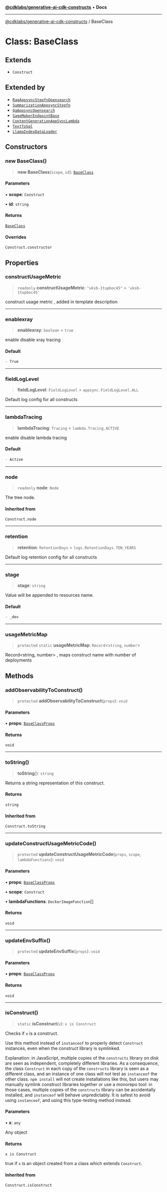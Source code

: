 [**@cdklabs/generative-ai-cdk-constructs**](../README.md) • **Docs**

***

[@cdklabs/generative-ai-cdk-constructs](../README.md) / BaseClass

# Class: BaseClass

## Extends

- `Construct`

## Extended by

- [`RagAppsyncStepfnOpensearch`](RagAppsyncStepfnOpensearch.md)
- [`SummarizationAppsyncStepfn`](SummarizationAppsyncStepfn.md)
- [`QaAppsyncOpensearch`](QaAppsyncOpensearch.md)
- [`SageMakerEndpointBase`](SageMakerEndpointBase.md)
- [`ContentGenerationAppSyncLambda`](ContentGenerationAppSyncLambda.md)
- [`TextToSql`](TextToSql.md)
- [`LlamaIndexDataLoader`](LlamaIndexDataLoader.md)

## Constructors

### new BaseClass()

> **new BaseClass**(`scope`, `id`): [`BaseClass`](BaseClass.md)

#### Parameters

• **scope**: `Construct`

• **id**: `string`

#### Returns

[`BaseClass`](BaseClass.md)

#### Overrides

`Construct.constructor`

## Properties

### constructUsageMetric

> `readonly` **constructUsageMetric**: `"uksb-1tupboc45"` = `'uksb-1tupboc45'`

construct usage metric , added in template description

***

### enablexray

> **enablexray**: `boolean` = `true`

enable disable xray tracing

#### Default

```ts
- True
```

***

### fieldLogLevel

> **fieldLogLevel**: `FieldLogLevel` = `appsync.FieldLogLevel.ALL`

Default  log config for all constructs

***

### lambdaTracing

> **lambdaTracing**: `Tracing` = `lambda.Tracing.ACTIVE`

enable disable lambda tracing

#### Default

```ts
- Active
```

***

### node

> `readonly` **node**: `Node`

The tree node.

#### Inherited from

`Construct.node`

***

### retention

> **retention**: `RetentionDays` = `logs.RetentionDays.TEN_YEARS`

Default  log retention config for all constructs

***

### stage

> **stage**: `string`

Value will be appended to resources name.

#### Default

```ts
- _dev
```

***

### usageMetricMap

> `protected` `static` **usageMetricMap**: `Record`\<`string`, `number`\>

Record<string, number> , maps construct name with number of deployments

## Methods

### addObservabilityToConstruct()

> `protected` **addObservabilityToConstruct**(`props`): `void`

#### Parameters

• **props**: [`BaseClassProps`](../interfaces/BaseClassProps.md)

#### Returns

`void`

***

### toString()

> **toString**(): `string`

Returns a string representation of this construct.

#### Returns

`string`

#### Inherited from

`Construct.toString`

***

### updateConstructUsageMetricCode()

> `protected` **updateConstructUsageMetricCode**(`props`, `scope`, `lambdaFunctions`): `void`

#### Parameters

• **props**: [`BaseClassProps`](../interfaces/BaseClassProps.md)

• **scope**: `Construct`

• **lambdaFunctions**: `DockerImageFunction`[]

#### Returns

`void`

***

### updateEnvSuffix()

> `protected` **updateEnvSuffix**(`props`): `void`

#### Parameters

• **props**: [`BaseClassProps`](../interfaces/BaseClassProps.md)

#### Returns

`void`

***

### isConstruct()

> `static` **isConstruct**(`x`): `x is Construct`

Checks if `x` is a construct.

Use this method instead of `instanceof` to properly detect `Construct`
instances, even when the construct library is symlinked.

Explanation: in JavaScript, multiple copies of the `constructs` library on
disk are seen as independent, completely different libraries. As a
consequence, the class `Construct` in each copy of the `constructs` library
is seen as a different class, and an instance of one class will not test as
`instanceof` the other class. `npm install` will not create installations
like this, but users may manually symlink construct libraries together or
use a monorepo tool: in those cases, multiple copies of the `constructs`
library can be accidentally installed, and `instanceof` will behave
unpredictably. It is safest to avoid using `instanceof`, and using
this type-testing method instead.

#### Parameters

• **x**: `any`

Any object

#### Returns

`x is Construct`

true if `x` is an object created from a class which extends `Construct`.

#### Inherited from

`Construct.isConstruct`

